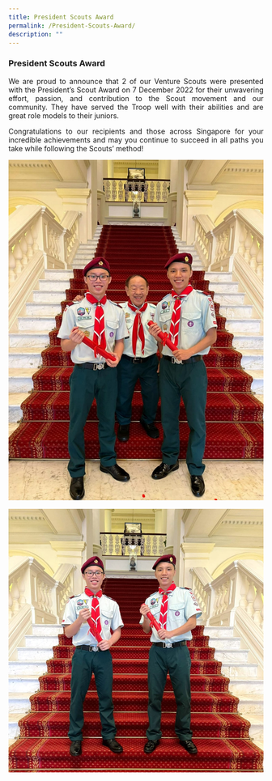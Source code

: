 ```yaml
---
title: President Scouts Award
permalink: /President-Scouts-Award/
description: ""
---
```

### President Scouts Award
<style>
p {text-align: justify;}
</style>

We are proud to announce that 2 of our Venture Scouts were presented with the President’s Scout Award on 7 December 2022 for their unwavering effort, passion, and contribution to the Scout movement and our community. They have served the Troop well with their abilities and are great role models to their juniors.

Congratulations to our recipients and those across Singapore for your incredible achievements and may you continue to succeed in all paths you take while following the Scouts’ method!

![President Scouts Award](/images/Scout%20President%20Award.jpeg)

![President Scouts Award 2](/images/Secondary/President%20Scouts%20Award%202.png)